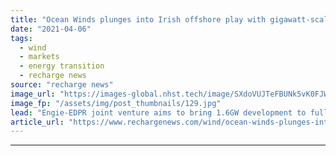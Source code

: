 ```yaml
---
title: "Ocean Winds plunges into Irish offshore play with gigawatt-scale Cailleach giant"
date: "2021-04-06"
tags: 
  - wind
  - markets
  - energy transition
  - recharge news
source: "recharge news"
image_url: "https://images-global.nhst.tech/image/SXdoVUJTeFBUNk5vK0FJWkd2VmhIbk1kVFZLV0FCY09DQUhKM1pKVktRbz0=/nhst/binary/a18892842265ea6f56372b8f7ffd127a"
image_fp: "/assets/img/post_thumbnails/129.jpg"
lead: "Engie-EDPR joint venture aims to bring 1.6GW development to full power by end of decade as Emerald Isle play take shape"
article_url: "https://www.rechargenews.com/wind/ocean-winds-plunges-into-irish-offshore-play-with-gigawatt-scale-cailleach-giant/2-1-991505"
---
```


---
